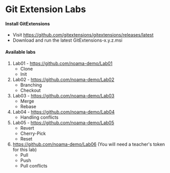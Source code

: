# Git Extension Labs

#### Install GitExtensions
- Visit https://github.com/gitextensions/gitextensions/releases/latest
- Download and run the latest GitExtensions-x.y.z.msi

#### Available labs
1. Lab01 - https://github.com/noama-demo/Lab01
    - Clone 
    - Init
2. Lab02 - https://github.com/noama-demo/Lab02
    - Branching
    - Checkout
3. Lab03 - https://github.com/noama-demo/Lab03
    - Merge
    - Rebase
4. Lab04 - https://github.com/noama-demo/Lab04
    - Handling conflicts
5. Lab05 - https://github.com/noama-demo/Lab05
    - Revert
    - Cherry-Pick
    - Reset
6. https://github.com/noama-demo/Lab06 (You will need a teacher's token for this lab)
    - Pull
    - Push
    - Pull conflicts
